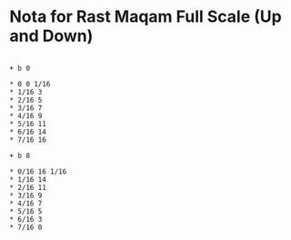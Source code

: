 # Nota for Rast Maqam Full Scale (Up and Down)

```scenario oscilla

+ b 0

* 0 0 1/16
* 1/16 3
* 2/16 5
* 3/16 7
* 4/16 9
* 5/16 11
* 6/16 14
* 7/16 16

+ b 8

* 0/16 16 1/16
* 1/16 14
* 2/16 11
* 3/16 9
* 4/16 7
* 5/16 5
* 6/16 3
* 7/16 0

```
